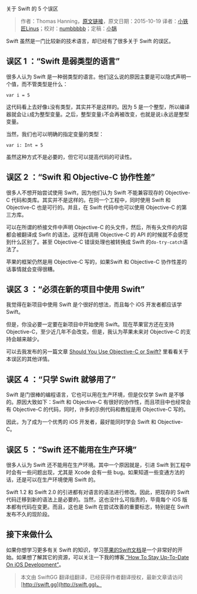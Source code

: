 关于 Swift 的 5 个误区

> 作者：Thomas Hanning，[原文链接](http://www.thomashanning.com/five-myths-about-swift/)，原文日期：2015-10-19
> 译者：[小铁匠Linus](http://weibo.com/linusling)；校对：[numbbbbb](https://github.com/numbbbbb)；定稿：[小锅](http://www.swiftyper.com/)
  









Swift 虽然是一门比较新的技术语言，却已经有了很多关于 Swift 的误区。



## 误区 1 ：“Swift 是弱类型的语言”

很多人认为 Swift 是一种弱类型的语言。他们这么说的原因主要是可以隐式声明一个值，而不管类型是什么：

    
    var i = 5

这代码看上去好像`i`没有类型，其实并不是这样的。因为 5 是一个整型，所以编译器就会让`i`成为整型变量。之后，整型变量`i`不会再被改变，也就是说`i`永远是整型变量。

当然，我们也可以明确的指定变量的类型：

    
    var i: Int = 5

虽然这种方式不是必要的，但它可以提高代码的可读性。

## 误区 2 ：“Swift 和 Objective-C 协作性差”

很多人不想开始尝试使用 Swift，因为他们认为 Swift 不能兼容现存的 Objective-C 代码和类库。其实并不是这样的。在同一个工程中，同时使用 Swift 和 Objective-C 也是可行的。并且，在 Swift 代码中也可以使用 Objective-C 的第三方库。

可以在所谓的桥接文件中声明 Objective-C 的头文件，然后，所有头文件的内容都会被翻译成 Swfit 的语法，这样在调用 Objective-C 的 API 的时候就不会感觉到什么区别了。甚至 Objective-C 错误处理也被转换成 Swift 的`do-try-catch`语法了。

苹果的框架仍然是用 Objective-C 写的，如果Swift 和 Objective-C 协作性差的话事情就会变得很糟。

## 误区 3 ：“必须在新的项目中使用 Swift”

我觉得在新项目中使用 Swift 是个很好的想法，而且每个 iOS 开发者都应该学 Swift。

但是，你没必要一定要在新项目中开始使用 Swift。现在苹果官方还在支持 Objective-C，至少近几年不会改变。但是，我认为苹果未来对 Objective-C 的支持会越来越少。

可以去我发布的另一篇文章 [Should You Use Objective-C or Swift?](http://www.thomashanning.com/should-you-use-objective-c-or-swift/) 里看看关于本误区的其他详情。

## 误区 4 ：“只学 Swift 就够用了”

Swift 是门很棒的编程语言，它也可以用在生产环境，但是仅仅学 Swift 是不够的。原因大致如下：Swift 和 Objective-C 有很好的协作性，而且项目中也经常会有 Objective-C 的代码，同时，许多的示例代码和教程是用 Objective-C 写的。

因此，为了成为一个优秀的 iOS 开发者，最好能同时学会 Swift 和 Objective-C。

## 误区 5 ：“Swift 还不能用在生产环境”

很多人认为 Swift 还不能用在生产环境。其中一个原因就是，引进 Swift 到工程中时会有一些问题出现，尤其是 Xcode 会有一些 bug。如果知道一些变通方法的话，还是可以在生产环境使用 Swift 的。

Swift 1.2 和 Swift 2.0 的引进都有对语言的语法进行修改。因此，把现存的 Swift 代码迁移到新的语法上是必要的。当然，这也没什么可指责的，毕竟每个 iOS 版本都有代码在变更。而且，这也是 Swift 在尝试改善的重要标志，特别是在 Swift 发布不久的现阶段。

## 接下来做什么

如果你想学习更多有关 Swift 的知识，学习[苹果的Swift文档](https://itunes.apple.com/us/book/the-swift-programming-language/id881256329?mt=11)是一个非常好的开始。如果想了解其它的资源，可以关注一下我的博客[ “How To Stay Up-To-Date On iOS Development”](http://www.thomashanning.com/how-to-stay-up-to-date-on-ios-development/)。

> 本文由 SwiftGG 翻译组翻译，已经获得作者翻译授权，最新文章请访问 [http://swift.gg](http://swift.gg)。